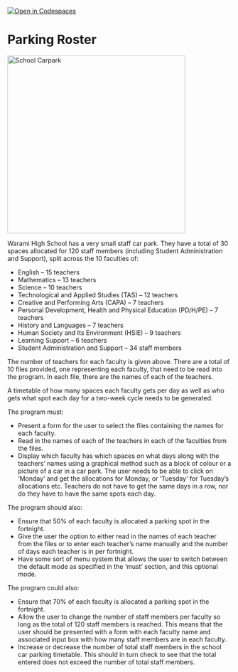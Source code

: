 [![Open in Codespaces](https://classroom.github.com/assets/launch-codespace-2972f46106e565e64193e422d61a12cf1da4916b45550586e14ef0a7c637dd04.svg)](https://classroom.github.com/open-in-codespaces?assignment_repo_id=19581143)
# Parking Roster

<img src="https://www.school-news.com.au/wp-content/uploads/2024/11/SN34-HS-Carpark-safety-Area-Safe-1-780x470.jpg" alt="School Carpark" width="400"/>

Warami High School has a very small staff car park. They have a total of 30 spaces allocated for 120 staff members (including Student Administration and Support), split across the 10 faculties of:
- English – 15 teachers
- Mathematics – 13 teachers
- Science – 10 teachers
- Technological and Applied Studies (TAS) – 12 teachers
- Creative and Performing Arts (CAPA) – 7 teachers
- Personal Development, Health and Physical Education (PD/H/PE) – 7 teachers
- History and Languages – 7 teachers
- Human Society and Its Environment (HSIE) – 9 teachers
- Learning Support – 6 teachers
- Student Administration and Support – 34 staff members

The number of teachers for each faculty is given above. There are a total of 10 files provided, one representing each faculty, that need to be read into the program. In each file, there are the names of each of the teachers.

A timetable of how many spaces each faculty gets per day as well as who gets what spot each day for a two-week cycle needs to be generated.

The program must:
- Present a form for the user to select the files containing the names for each faculty.
- Read in the names of each of the teachers in each of the faculties from the files.
- Display which faculty has which spaces on what days along with the teachers’ names using a graphical method such as a block of colour or a picture of a car in a car park. The user needs to be able to click on ‘Monday’ and get the allocations for Monday, or ‘Tuesday’ for Tuesday’s allocations etc. Teachers do not have to get the same days in a row, nor do they have to have the same spots each day.

The program should also:
- Ensure that 50% of each faculty is allocated a parking spot in the fortnight.
- Give the user the option to either read in the names of each teacher from the files or to enter each teacher’s name manually and the number of days each teacher is in per fortnight.
- Have some sort of menu system that allows the user to switch between the default mode as specified in the ‘must’ section, and this optional mode.

The program could also:
- Ensure that 70% of each faculty is allocated a parking spot in the fortnight.
- Allow the user to change the number of staff members per faculty so long as the total of 120 staff members is reached. This means that the user should be presented with a form with each faculty name and associated input box with how many staff members are in each faculty.
- Increase or decrease the number of total staff members in the school car parking timetable. This should in turn check to see that the total entered does not exceed the number of total staff members.


